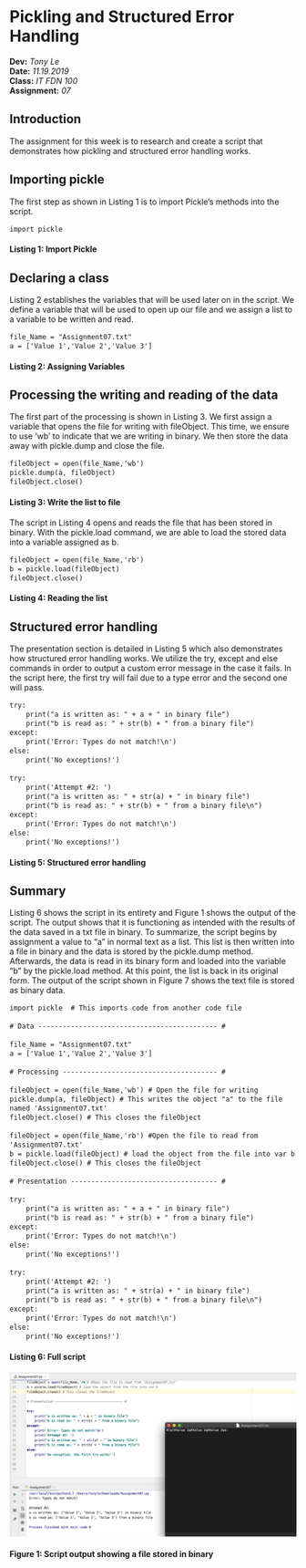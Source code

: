 # Pickling and Structured Error Handling
**Dev:** *Tony Le*  
**Date:** *11.19.2019*  
**Class:** *IT FDN 100*  
**Assignment:** *07*  

## Introduction
The assignment for this week is to research and create a script that demonstrates how pickling and structured error handling works. 

## Importing pickle
The first step as shown in Listing 1 is to import Pickle’s methods into the script.

```
import pickle
```
#### Listing 1: Import Pickle

## Declaring a class
Listing 2 establishes the variables that will be used later on in the script. We define a variable that will be used to open up our file and we assign a list to a variable to be written and read.
```
file_Name = "Assignment07.txt"
a = ['Value 1','Value 2','Value 3']
```
#### Listing 2: Assigning Variables

## Processing the writing and reading of the data
The first part of the processing is shown in Listing 3. We first assign a variable that opens the file for writing with fileObject. This time, we ensure to use ‘wb’ to indicate that we are writing in binary. We then store the data away with pickle.dump and close the file.

```
fileObject = open(file_Name,'wb')
pickle.dump(a, fileObject) 
fileObject.close() 
```
#### Listing 3: Write the list to file

The script in Listing 4 opens and reads the file that has been stored in binary. With the pickle.load command, we are able to load the stored data into a variable assigned as b. 

```
fileObject = open(file_Name,'rb')
b = pickle.load(fileObject)
fileObject.close()
```
#### Listing 4: Reading the list

## Structured error handling
The presentation section is detailed in Listing 5 which also demonstrates how structured error handling works. We utilize the try, except and else commands in order to output a custom error message in the case it fails. In the script here, the first try will fail due to a type error and the second one will pass.

```
try:
    print("a is written as: " + a + " in binary file")
    print("b is read as: " + str(b) + " from a binary file")
except:
    print('Error: Types do not match!\n')
else:
    print('No exceptions!')

try:
    print('Attempt #2: ')
    print("a is written as: " + str(a) + " in binary file")
    print("b is read as: " + str(b) + " from a binary file\n")
except:
    print('Error: Types do not match!\n')
else:
    print('No exceptions!')
```
#### Listing 5: Structured error handling

## Summary
Listing 6 shows the script in its entirety and Figure 1 shows the output of the script. The output shows that it is functioning as intended with the results of the data saved in a txt file in binary. To summarize, the script begins by assignment a value to “a” in normal text as a list. This list is then written into a file in binary and the data is stored by the pickle.dump method. Afterwards, the data is read in its binary form and loaded into the variable “b” by the pickle.load method. At this point, the list is back in its original form. The output of the script shown in Figure 7 shows the text file is stored as binary data.
 
```
import pickle  # This imports code from another code file

# Data -------------------------------------------- #

file_Name = "Assignment07.txt"
a = ['Value 1','Value 2','Value 3']

# Processing -------------------------------------- #

fileObject = open(file_Name,'wb') # Open the file for writing
pickle.dump(a, fileObject) # This writes the object "a" to the file named 'Assignment07.txt'
fileObject.close() # This closes the fileObject

fileObject = open(file_Name,'rb') #Open the file to read from 'Assignment07.txt'
b = pickle.load(fileObject) # load the object from the file into var b
fileObject.close() # This closes the fileObject

# Presentation ------------------------------------ #

try:
    print("a is written as: " + a + " in binary file")
    print("b is read as: " + str(b) + " from a binary file")
except:
    print('Error: Types do not match!\n')
else:
    print('No exceptions!')

try:
    print('Attempt #2: ')
    print("a is written as: " + str(a) + " in binary file")
    print("b is read as: " + str(b) + " from a binary file\n")
except:
    print('Error: Types do not match!\n')
else:
    print('No exceptions!')
```
#### Listing 6: Full script

![Script output showing a file stored in binary](https://github.com/TonyLe2/ITFnd100--Mod07/blob/master/docs/Figure7.png "Script output showing a file stored in binary")
#### Figure 1: Script output showing a file stored in binary
